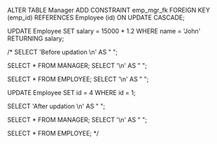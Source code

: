 ALTER TABLE Manager 
  ADD CONSTRAINT emp_mgr_fk FOREIGN KEY (emp_id) REFERENCES Employee (id)
  ON UPDATE CASCADE;

UPDATE
  Employee
SET
  salary = 15000 * 1.2
WHERE
  name = 'John' RETURNING salary;
  
/*
SELECT 'Before updation \n' AS " ";

SELECT * FROM MANAGER;
SELECT '\n' AS " ";

SELECT * FROM EMPLOYEE;
SELECT '\n' AS " ";

UPDATE
  Employee
SET
  id = 4
WHERE
  id = 1;

SELECT 'After updation \n' AS " ";

SELECT * FROM MANAGER;
SELECT '\n' AS " ";

SELECT * FROM EMPLOYEE;
*/